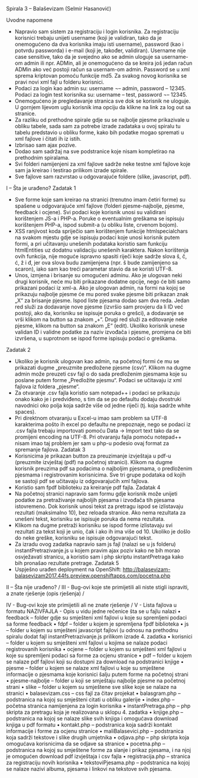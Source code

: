 Spirala 3 – Balaševizam
(Selmir Hasanović)

Uvodne napomene
-	Napravio sam sistem za registraciju i login korisnika. Za registraciju korisnici trebaju unijeti username (koji je validiran, tako da je onemogućeno da dva korisnika imaju isti username), password (kao i potvrdu passworda) i e-mail (koji je, također, validiran). Username nije case sensitive, tako da je svejedno ako se admin uloguje sa username-om admin ili npr. ADMin, ali je onemogućeno da se kreira još jedan račun ADMin ako već postoji račun sa usernam-om admin. Password se u xml sprema kriptovan pomoću funkcije md5. Za svakog novog korisnika se pravi novi xml fajl u folderu korisnici.
-	Podaci za login kao admin su: username ¬– admin, password – 12345. Podaci za login test korisnika su: username – test, password ¬– 12345.
-	Onemogućeno je pregledavanje stranica sve dok se korisnik ne uloguje. U gornjem lijevom uglu korisnik ima opciju da klikne na link za log out sa stranice.
-	Za razliku od prethodne spirale gdje su se najbolje pjesme prikazivale u obliku tabele, sada sam za potrebe izrade zadataka u ovoj spiralu tu tabelu predstavio u obliku forme, kako bih podatke mogao spremati u xml fajlove i čitati ih iz istih.
-	Izbrisao sam ajax pozive.
-	Dodao sam sadržaj na sve podstranice koje nisam kompletirao na prethodnim spiralama.
-	Svi folderi namijenjeni za xml fajlove sadrže neke testne xml fajlove koje sam ja kreirao i testirao prilikom izrade spirale.
-	Sve fajlove sam razvrstao u odgovarajuće foldere (slike, javascript, pdf).

I – Šta je urađeno?
Zadatak 1
-	Sve forme koje sam kreirao na stranici (trenutno imam četiri forme) su spašene u odgovarajuće xml fajlove (folderi pjesme-najbolje, pjesme, feedback i ocjene). Svi podaci koje korisnik unosi su validirani korištenjem JS-a i PHP-a. Poruke o eventualnim greškama se ispisuju korištenjem PHP-a, ispod submit-a (u obliku liste, crvenom bojom).
-	XSS ranjivost koda spriječio sam korištenjem funkcije htmlspecialchars na svakom mjestu gdje se ispisuju podaci koje unosi korisnik putem formi, a pri učitavanju unešenih podataka koristio sam funkciju htmlEntities uz dodatnu validaciju unešenih karaktera. Nakon korištenja ovih funkcija, nije moguće ispravno spasiti riječi koje sadrže slova š, č, ć, ž i đ, jer ova slova budu zamijenjena (npr. š bude zamijenjeno sa scaron), iako sam kao treći parametar stavio da se koristi UTF-8.
-	Unos, izmjena i brisanje su omogućeni adminu. Ako je ulogovan neki drugi korisnik, neće mu biti prikazane dodatne opcije, nego će biti samo prikazani podaci iz xml-a. Ako je ulogovan admin, na formi na kojoj se prikazuju najbolje pjesme će mu pored svake pjesme biti prikazan znak „X“ za brisanje pjesme. Ispod liste pjesama dodao sam dva reda. Jedan red služi za dodavanje nove pjesme (izvršio sam provjeru da li ID već postoji, ako da, korisniku se ispisuje poruka o grešci), a dodavanje se vrši klikom na button sa znakom „+“. Drugi red služi za editovanje neke pjesme, klikom na button sa znakom „E“ (edit). Ukoliko korisnik unese validan ID i validne podatke za naziv izvođača i pjesme, promjena će biti izvršena, u suprotnom se ispod forme ispisuju podaci o greškama.

Zadatak 2
-	Ukoliko je korisnik ulogovan kao admin, na početnoj formi će mu se prikazati dugme „preuzmite predložene pjesme (csv)“. Klikom na dugme admin može preuzeti csv fajl o do sada predloženim pjesmama koje su poslane putem forme „Predložite pjesmu“. Podaci se učitavaju iz xml fajlova iz foldera „pjesme“.
-	Za otvaranje .csv fajla koristio sam notepad++ i podaci se prikazuju onako kako je i predviđeno, s tim da se po defaultu dodaju dvostruki navodnici oko polja koja sadrže više od jedne riječi (tj. koja sadrže white spaces).
-	Pri direktnom otvaranju u Excel-u imao sam problem sa UTF-8 karakterima pošto ih excel po defaultu ne prepoznaje, nego se podaci iz .csv fajla trebaju importovati pomoću Data -> Import text tako da se promijeni encoding na UTF-8. Pri otvaranju fajla pomoću notepad++ nisam imao taj problem jer sam u php-u podesio ovaj format za spremanje fajlova.
Zadatak 3
-	Korisnicima je prikazan button za preuzimanje izvještaja u pdf-u (preuzmite izvještaj (pdf) na početnoj stranici). Klikom na dugme korisnik preuzima pdf sa podacima o najboljim pjesmama, o predloženim pjesmama i registrovanim korisnicima. Sve tri grupe podataka od kojih se sastoji pdf se učitavaju iz odgovarajućih xml fajlova.
-	Koristio sam fpdf biblioteku za kreiranje pdf fajla.
Zadatak 4
-	Na početnoj stranici napravio sam formu gdje korisnik može unijeti podatke za pretraživanje najboljih pjesama i izvođača tih pjesama istovremeno. Dok korisnik unosi tekst za pretragu ispod se izlistavaju rezultati (maksimalno 10), bez reloada stranice. Ako nema rezultata za unešeni tekst, korisniku se ispisuje poruka da nema rezultata.
-	Klikom na dugme pretraži korisniku se ispod forme izlistavaju svi rezultati za tekst koji je unio, čak i ako ih ima više od 10. Ukoliko je došlo do neke greške, korisniku se ispisuje odgovarajući tekst.
-	Za izradu ovog zadatka napravio sam js fajl (nalazi se u js folderu) instantPretrazivanje.js u kojem pravim ajax poziv kako ne bih morao osvježavati stranicu, a koristio sam i php skriptu instantPretraga kako bih pronašao rezultate pretrage.
Zadatak 5
-	Uspješno urađen deployment na OpenShift:
http://balasevizam-balasevizam2017.44fs.preview.openshiftapps.com/pocetna.php

II – Šta nije urađeno?
/
III - Bug-ovi koje ste primijetili ali niste stigli ispraviti, a znate rješenje (opis rješenja)
/

IV  - Bug-ovi koje ste primijetili ali ne znate rješenje
/
V  - Lista fajlova u formatu NAZIVFAJLA - Opis u vidu jedne rečenice šta se u fajlu nalazi
•	feedback – folder gdje su smješteni xml fajlovi u koje su spremljeni podaci sa forme feedback
•	fdpf – folder u kojem je spremljena fpdf biblioteka
•	js – folder u kojem su smješteni javascript fajlovi (u odnosu na prethodnu spiralu dodat fajl instantPretrazivanje.js prilikom izrade 4. zadatka
•	korisnici – folder u kojem su smješteni xml fajlovi u kojima se nalaze podaci registrovanih korisnika
•	ocjene – folder u kojem su smješteni xml fajlovi u koje su spremljeni podaci sa forme za ocjenu stranice
•	pdf – folder u kojem se nalaze pdf fajlovi koji su dostupni za download na podstranici knjige
•	pjesme – folder u kojem se nalaze xml fajlovi u koje su smještene informacije o pjesmama koje korisnici šalju putem forme na početnoj strani
•	pjesme-najbolje – folder u koji se smještaju najbolje pjesme na početnoj strani
•	slike – folder u kojem su smještene sve slike koje se nalaze na stranici
•	balasevizam.css – css fajl za čitav projekat
•	balasgram.php – podstranica na kojoj su smješteni citati u obliku galerije
•	index.php – početna stranica namijenjena za login korisnika
•	instantPretraga.php – php skripta za pretragu koja je realizovana u sklopu 4. zadatka
•	knjige.php – podstranica na kojoj se nalaze slike svih knjiga i omogućava download knjiga u pdf formatu
•	kontakt.php – podstranica koja sadrži kontakt informacije i forme za ocjenu stranice
•	maliBalasevici.php – podstranica koja sadrži tekstove i slike drugih umjetnika
•	odjava.php – php skripta koja omogućava korisnicima da se odjave sa stranice
•	pocetna.php – podstranica na kojoj su smještene forme za slanje i prikaz pjesama, i na njoj je omogućen download pdf izvještaja i csv fajla
•	registracija.php – stranica za registraciju novih korisnika
•	tekstoviPjesama.php – podstranica na kojoj se nalaze nazivi albuma, pjesama i linkovi na tekstove svih pjesama.
